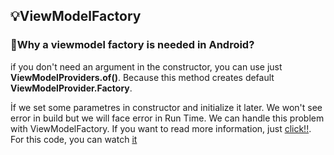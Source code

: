## :bulb:ViewModelFactory

### :pushpin:Why a viewmodel factory is needed in Android? 
if you don't need an argument in the constructor, you can use just **ViewModelProviders.of()**. Because this method creates default **ViewModelProvider.Factory**.

İf we set some parametres in constructor and initialize it later.  We won't see error in build but we will face error in Run Time.  We can handle this problem with ViewModelFactory. If you want to read more information, just [click!!](https://medium.com/koderlabs/viewmodel-with-viewmodelprovider-factory-the-creator-of-viewmodel-8fabfec1aa4f). For this code, you can watch [it](https://www.youtube.com/watch?v=90ljEWTT5Xo)





